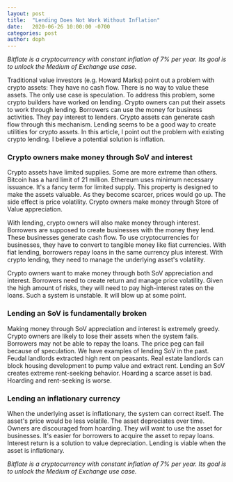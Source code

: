 ```yaml
---
layout: post
title:  "Lending Does Not Work Without Inflation"
date:   2020-06-26 10:00:00 -0700
categories: post
author: doph
---
```


*Bitflate is a cryptocurrency with constant inflation of 7% per year. Its goal is to unlock the Medium of Exchange use case.*

Traditional value investors (e.g. Howard Marks) point out a problem with crypto assets: They have no cash flow. There is no way to value these assets. The only use case is speculation. To address this problem, some crypto builders have worked on lending. Crypto owners can put their assets to work through lending. Borrowers can use the money for business activities. They pay interest to lenders. Crypto assets can generate cash flow through this mechanism. Lending seems to be a good way to create utilities for crypto assets. In this article, I point out the problem with existing crypto lending. I believe a potential solution is inflation.

### Crypto owners make money through SoV and interest

Crypto assets have limited supplies. Some are more extreme than others. Bitcoin has a hard limit of 21 million. Ethereum uses minimum necessary issuance. It's a fancy term for limited supply. This property is designed to make the assets valuable. As they become scarcer, prices would go up. The side effect is price volatility. Crypto owners make money through Store of Value appreciation.

With lending, crypto owners will also make money through interest. Borrowers are supposed to create businesses with the money they lend. These businesses generate cash flow. To use cryptocurrencies for businesses, they have to convert to tangible money like fiat currencies. With fiat lending, borrowers repay loans in the same currency plus interest. With crypto lending, they need to manage the underlying asset's volatility.

Crypto owners want to make money through both SoV appreciation and interest. Borrowers need to create return and manage price volatility. Given the high amount of risks, they will need to pay high-interest rates on the loans. Such a system is unstable. It will blow up at some point.

### Lending an SoV is fundamentally broken

Making money through SoV appreciation and interest is extremely greedy. Crypto owners are likely to lose their assets when the system fails. Borrowers may not be able to repay the loans. The price peg can fail because of speculation. We have examples of lending SoV in the past. Feudal landlords extracted high rent on peasants. Real estate landlords can block housing development to pump value and extract rent. Lending an SoV creates extreme rent-seeking behavior. Hoarding a scarce asset is bad. Hoarding and rent-seeking is worse.

### Lending an inflationary currency

When the underlying asset is inflationary, the system can correct itself. The asset's price would be less volatile. The asset depreciates over time. Owners are discouraged from hoarding. They will want to use the asset for businesses. It's easier for borrowers to acquire the asset to repay loans. Interest return is a solution to value depreciation. Lending is viable when the asset is inflationary.

*Bitflate is a cryptocurrency with constant inflation of 7% per year. Its goal is to unlock the Medium of Exchange use case.*